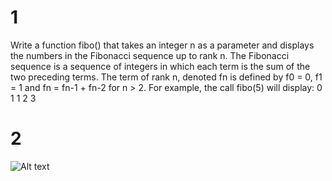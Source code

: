 # 1
Write a function fibo() that takes an integer n as a parameter and displays the numbers in the Fibonacci sequence up to rank n. 
The Fibonacci sequence is a sequence of integers in which each term is the sum of the two preceding terms.
The term of rank n, denoted fn is defined by f0 = 0, f1 = 1 and fn = fn-1 + fn-2 for n > 2.
For example, the call fibo(5) will display: 0 1 1 2 3

# 2
![Alt text](worksheet_update/exo2.4.png)
